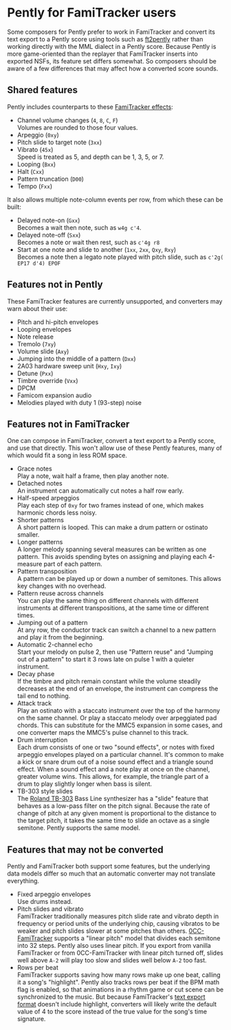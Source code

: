 Pently for FamiTracker users
============================

Some composers for Pently prefer to work in FamiTracker and convert
its text export to a Pently score using tools such as [ft2pently]
rather than working directly with the MML dialect in a Pently score.
Because Pently is more game-oriented than the replayer that
FamiTracker inserts into exported NSFs, its feature set differs
somewhat.  So composers should be aware of a few differences that
may affect how a converted score sounds.

Shared features
---------------
Pently includes counterparts to these [FamiTracker effects]:

* Channel volume changes (`4`, `8`, `C`, `F`)  
  Volumes are rounded to those four values.
* Arpeggio (`0xy`)
* Pitch slide to target note (`3xx`)
* Vibrato (`45x`)  
  Speed is treated as 5, and depth can be 1, 3, 5, or 7.
* Looping (`Bxx`)
* Halt (`Cxx`)
* Pattern truncation (`D00`)
* Tempo (`Fxx`)

It also allows multiple note-column events per row, from which
these can be built:

* Delayed note-on (`Gxx`)  
  Becomes a wait then note, such as `w4g c'4`.
* Delayed note-off (`Sxx`)  
  Becomes a note or wait then rest, such as `c'4g r8`
* Start at one note and slide to another
  (`1xx`, `2xx`, `Qxy`, `Rxy`)  
  Becomes a note then a legato note played with pitch slide,
  such as `c'2g( EP17 d'4) EPOF`

Features not in Pently
----------------------
These FamiTracker features are currently unsupported, and
converters may warn about their use:

* Pitch and hi-pitch envelopes
* Looping envelopes
* Note release
* Tremolo (`7xy`)
* Volume slide (`Axy`)
* Jumping into the middle of a pattern (`Dxx`)
* 2A03 hardware sweep unit (`Hxy`, `Ixy`)
* Detune (`Pxx`)
* Timbre override (`Vxx`)
* DPCM
* Famicom expansion audio
* Melodies played with duty 1 (93-step) noise

Features not in FamiTracker
---------------------------
One can compose in FamiTracker, convert a text export to a Pently
score, and use that directly. This won't allow use of these Pently
features, many of which would fit a song in less ROM space.

* Grace notes  
  Play a note, wait half a frame, then play another note.
* Detached notes  
  An instrument can automatically cut notes a half row early.
* Half-speed arpeggios  
  Play each step of `0xy` for two frames instead of one, which makes
  harmonic chords less noisy.
* Shorter patterns  
  A short pattern is looped.  This can make a drum pattern or
  ostinato smaller.
* Longer patterns  
  A longer melody spanning several measures can be written as one
  pattern.  This avoids spending bytes on assigning and playing
  each 4-measure part of each pattern.
* Pattern transposition  
  A pattern can be played up or down a number of semitones.
  This allows key changes with no overhead.
* Pattern reuse across channels  
  You can play the same thing on different channels with different
  instruments at different transpositions, at the same time or
  different times.
* Jumping out of a pattern  
  At any row, the conductor track can switch a channel to a new
  pattern and play it from the beginning.
* Automatic 2-channel echo  
  Start your melody on pulse 2, then use "Pattern reuse" and "Jumping
  out of a pattern" to start it 3 rows late on pulse 1 with a quieter
  instrument.
* Decay phase  
  If the timbre and pitch remain constant while the volume steadily
  decreases at the end of an envelope, the instrument can compress
  the tail end to nothing.
* Attack track  
  Play an ostinato with a staccato instrument over the top of the
  harmony on the same channel.  Or play a staccato melody over
  arpeggiated pad chords.  This can substitute for the MMC5 expansion
  in some cases, and one converter maps the MMC5's pulse channel to
  this track.
* Drum interruption  
  Each drum consists of one or two "sound effects", or notes with
  fixed arpeggio envelopes played on a particular channel.  It's
  common to make a kick or snare drum out of a noise sound effect and
  a triangle sound effect.  When a sound effect and a note play at
  once on the channel, greater volume wins.  This allows, for example,
  the triangle part of a drum to play slightly longer when bass is
  silent.
* TB-303 style slides  
  The [Roland TB-303] Bass Line synthesizer has a "slide" feature
  that behaves as a low-pass filter on the pitch signal.  Because the
  rate of change of pitch at any given moment is proportional to the
  distance to the target pitch, it takes the same time to slide an
  octave as a single semitone.  Pently supports the same model.

Features that may not be converted
----------------------------------
Pently and FamiTracker both support some features, but the underlying
data models differ so much that an automatic converter may not
translate everything.

* Fixed arpeggio envelopes  
  Use drums instead.
* Pitch slides and vibrato  
  FamiTracker traditionally measures pitch slide rate and vibrato
  depth in frequency or period units of the underlying chip, causing
  vibratos to be weaker and pitch slides slower at some pitches than
  others.  [0CC-FamiTracker] supports a "linear pitch" model that
  divides each semitone into 32 steps.  Pently also uses linear
  pitch.  If you export from vanilla FamiTracker or from
  0CC-FamiTracker with linear pitch turned off, slides well above
  `A-2` will play too slow and slides well below `A-2` too fast.
* Rows per beat  
  FamiTracker supports saving how many rows make up one beat, calling
  it a song's "highlight".  Pently also tracks rows per beat if the
  BPM math flag is enabled, so that animations in a rhythm game or
  cut scene can be synchronized to the music.  But because
  FamiTracker's [text export format] doesn't include highlight,
  converters will likely write the default value of 4 to the score
  instead of the true value for the song's time signature.

[ft2pently]: https://github.com/NovaSquirrel/ft2pently
[FamiTracker effects]: http://famitracker.com/wiki/index.php?title=Effect_list
[Roland TB-303]: https://en.wikipedia.org/wiki/Roland_TB-303
[0CC-FamiTracker]: https://github.com/HertzDevil/0CC-FamiTracker
[text export format]: https://github.com/HertzDevil/famitracker-all/blob/master/hlp/text_export.htm
